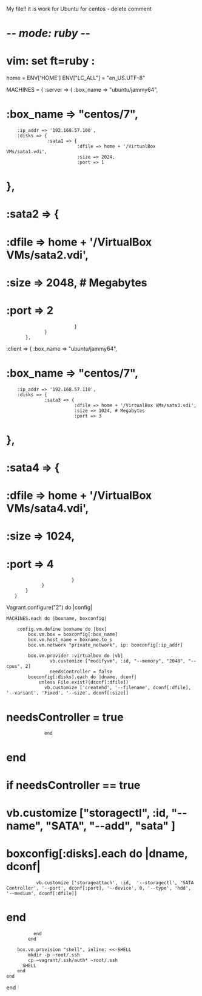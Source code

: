 My file!!
it is work for Ubuntu
for centos - delete comment 

# -*- mode: ruby -*-
# vim: set ft=ruby :
home = ENV['HOME']
ENV["LC_ALL"] = "en_US.UTF-8"

MACHINES = {
  :server => {
        :box_name => "ubuntu/jammy64",
#        :box_name => "centos/7",
        :ip_addr => '192.168.57.100',
        :disks => {
                   :sata1 => {
                              :dfile => home + '/VirtualBox VMs/sata1.vdi',
                              :size => 2024,
                              :port => 1
#                              },
#                   :sata2 => {
#                              :dfile => home + '/VirtualBox VMs/sata2.vdi',
#                              :size => 2048, # Megabytes
#                              :port => 2
                             }
                  }
           },
  :client => {
        :box_name => "ubuntu/jammy64",
#        :box_name => "centos/7",
        :ip_addr => '192.168.57.110',
        :disks => {
                  :sata3 => {
                             :dfile => home + '/VirtualBox VMs/sata3.vdi',
                             :size => 1024, # Megabytes
                             :port => 3
#                            },
#                  :sata4 => {
#                             :dfile => home + '/VirtualBox VMs/sata4.vdi',
#                             :size => 1024,
#                             :port => 4
                            }
                 }
           }
       }
Vagrant.configure("2") do |config|

    MACHINES.each do |boxname, boxconfig|
  
        config.vm.define boxname do |box|
            box.vm.box = boxconfig[:box_name]
            box.vm.host_name = boxname.to_s
            box.vm.network "private_network", ip: boxconfig[:ip_addr]
  
            box.vm.provider :virtualbox do |vb|
                    vb.customize ["modifyvm", :id, "--memory", "2048", "--cpus", 2]
                    needsController = false
            boxconfig[:disks].each do |dname, dconf|
                unless File.exist?(dconf[:dfile])
                  vb.customize ['createhd', '--filename', dconf[:dfile], '--variant', 'Fixed', '--size', dconf[:size]]
#                     needsController =  true
                  end
#  
#            end
#            if needsController == true
#              vb.customize ["storagectl", :id, "--name", "SATA", "--add", "sata" ]
#                boxconfig[:disks].each do |dname, dconf|
               vb.customize ['storageattach', :id,  '--storagectl', 'SATA Controller', '--port', dconf[:port], '--device', 0, '--type', 'hdd', '--medium', dconf[:dfile]]
#               end
              end
            end
  
        box.vm.provision "shell", inline: <<-SHELL
            mkdir -p ~root/.ssh
            cp ~vagrant/.ssh/auth* ~root/.ssh
          SHELL
        end
    end
  end
